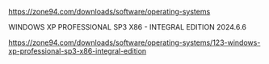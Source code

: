 https://zone94.com/downloads/software/operating-systems

WINDOWS XP PROFESSIONAL SP3 X86 - INTEGRAL EDITION 2024.6.6

https://zone94.com/downloads/software/operating-systems/123-windows-xp-professional-sp3-x86-integral-edition